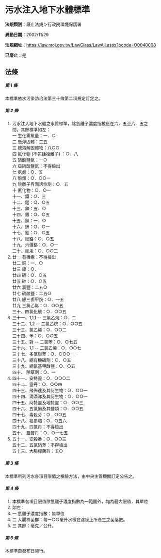 # 污水注入地下水體標準

**法規類別**：廢止法規＞行政院環境保護署

**異動日期**：2002/11/29  

**法規網址**：https://law.moj.gov.tw/LawClass/LawAll.aspx?pcode=O0040008

**已廢止**：是



## 法條
##### 第 1 條
本標準依水污染防治法第三十條第二項規定訂定之。

##### 第 2 條
1. 污水注入地下水體之水質標準，除氫離子濃度指數應在六．五至八．五之  
間，其餘標準如左：  
  一  生化需氧量：一．○  
  二  懸浮固體：二五  
  三  總溶解固體物：八○○  
  四  氟化物 (不包括複離子) ：○．八  
  五  硝酸鹽氮：一○  
  六  亞硝酸鹽氮：不得檢出  
  七  氨氮：○．五  
  八  酚類：○．○○一  
  九  陰離子界面活性劑：○．五  
  十  氰化物：○．○一  
十一、鐵：○．三  
十二、錳：○．○五  
十三、鋅：五．○  
十四、銀：○．○五  
十五、鋇：一．○  
十六、鎘：○．○一  
十七、鉛：○．○五  
十八、總鉻：○．○五  
十九、六價鉻：○．○一  
二十、總汞：○．○○二
1. 廿一  有機汞：不得檢出  
廿二  銅：一．○  
廿三  鎳：○．一  
廿四  硒：○．○五  
廿五  砷：○．○五  
廿六  氯鹽：二五○  
廿七  硫酸鹽：二五○  
廿八  總三鹵甲烷：○．一五  
廿九  三氯乙烯：○．○○五  
三十、四氯化碳：○．○○五
1. 三十一、1,1,1 -- 三氯乙烷：○．二  
三十二、1,2 -- 二氯乙烷：○．○○五  
三十三、氯乙烯：○．○○二  
三十四、苯：○．○○五  
三十五、對 -- 二氯苯：○．○七五  
三十六、1,1 -- 二氯乙烯：○．○○七  
三十七、多氯聯苯：○．○○○一  
三十八、總有機磷劑：○．○五  
三十九、總氨基甲酸鹽：○．○五  
四十、  除草劑：○．一
1. 四十一、安特靈：○．○○○二  
四十二、靈丹：○．○○四  
四十三、飛佈達及其衍生物：○．○○一  
四十四、滴滴涕及其衍生物：○．○○一  
四十五、阿特靈及地特靈：○．○○三  
四十六、五氯酚及其鹽類：○．○○五  
四十七、毒殺芬：○．○○五  
四十八、福爾培：○．○五六  
四十九、四氯丹：不得檢出  
五十、  蓋普丹：○．○一七五
1. 五十一、安殺番：○．○○三  
五十二、五氯硝苯：不得檢出  
五十三、大腸桿菌群：五○

##### 第 3 條
本標準所列污水各項目限值之檢驗方法，由中央主管機關訂定公告之。

##### 第 4 條
1. 本標準各項目限值除氫離子濃度指數為一範圍外，均為最大限值，其單位
1. 如左：
1.   一  氫離子濃度指數：無單位
1.   二  大腸桿菌群：每一○○毫升水樣在濾膜上所產生之菌落數。
1.   三  其餘：毫克／公升。

##### 第 5 條
本標準自發布日施行。


